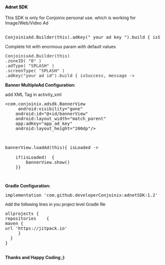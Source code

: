 <h4><span style="color: #000000;">Adnet SDK</span></h4>
<p>This SDK is only for Conjoinix personal use. which is working for Image/Web/Video  Ad</p>
<pre class="kode code-toolbar  language-css"><br /><span>ConjoinixAd.Builder(this).adKey(" your ad key ").</span>build { isSuccess, message -&gt;  {  </span><span style="font-family: Verdana, Arial, Helvetica, sans-serif;">}  }</span></pre>
<p>Complete hit with enormous param with&nbsp;default values</p>
<pre class="kode code-toolbar  language-css"><span style="color: #333333;">ConjoinixAd.Builder(this)</span> 
<span style="color: #333333;">.zoneID( "0" )&nbsp;&nbsp;</span>
<span style="color: #333333;">.adType( "SPLASH" )&nbsp;&nbsp;</span>
<span style="color: #333333;">.screenType( "SPLASH" ) <span style="caret-color: #999999;">&nbsp;</span></span><br /><span style="color: #333333;">.adKey("your_ad_id").</span><span style="color: #333333;">build { isSuccess, message -&gt;</span></pre>
<p><strong>Banner MultipleAd Configuration:</strong></p>
<p>add XML Tag in activity_xml</p>
<pre>&lt;com.conjoinix.adsdk.BannerView<br />     android:visibility="gone"<br />    android:id="@+id/bannerView"<br />    android:layout_width="match_parent"<br />    app:adKey="app_ad_key"<br />    android:layout_height="200dp"/&gt;<br /><br /><br /></pre>
<pre>bannerView.loadAd(this){ isLoaded -&gt;<br /><br />    if(isLoaded)  {<br />        bannerView.show()<br />    }}</pre>
 
<pre class="kode code-toolbar  language-css">&nbsp;</pre>
<p><strong>Gradle Configuration:</strong></p>
<pre class="kode code-toolbar  language-css"><code id="depCodeGradle" class=" kode  language-css"></code>implementation 'com.github.developerConjoinix:adnetSDK:1.2'</pre>
<div class="kode code-toolbar  language-css"><span style="font-family: Verdana, Arial, Helvetica, sans-serif;">Add the following lines in you project level Gradle file</span></div>
<pre>allprojects { <br />repositories    { <br />maven { <br />url 'https://jitpack.io' <br />     } <br />  }<br />}<br />&nbsp;</pre>
<p><strong>Thanks and Happy Coding ;)&nbsp;</strong></p>
<p>&nbsp;</p>
